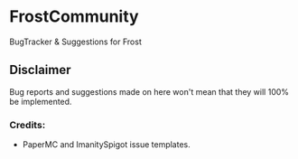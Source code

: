 # FrostCommunity
BugTracker &amp; Suggestions for Frost
 
## Disclaimer
Bug reports and suggestions made on here won't mean that they will 100% be implemented.

### Credits:
  * PaperMC and ImanitySpigot issue templates.
